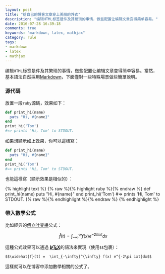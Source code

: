 ```yaml
---
layout: post
title: "给自己的博客文章穿上美丽的外衣"
description: "编辑HTML标签是件及其繁琐的事情，做些配置让编辑文章变得简单容易。"
date: 2016-07-28 16:39:18
comments: true
keywords: "markdown, latex, mathjax"
category: rule
tags:
- markdown
- latex
- mathjax
---
```


编辑`HTML`标签是件及其繁琐的事情，做些配置让编辑文章变得简单容易。當然，基本語法自然採用[Markdown](http://daringfireball.net/projects/markdown/)，下面僅對一些特殊場景做些簡單說明。


### 源代碼

放置一段`ruby`源碼，效果如下：

```ruby
def print_hi(name)
  puts "Hi, #{name}"
end
print_hi('Tom')
#=> prints 'Hi, Tom' to STDOUT.
```

如果想顯示如上效果，你可以這樣寫：

  ```ruby
  def print_hi(name)
    puts "Hi, #{name}"
  end
  print_hi('Tom')
  #=> prints 'Hi, Tom' to STDOUT.
  ```

也能這樣寫（顯示效果是相似的）：

{% highlight text %}
{% raw %}{% highlight ruby %}{% endraw %}
def print_hi(name)
  puts "Hi, #{name}"
end
print_hi('Tom')
#=> prints 'Hi, Tom' to STDOUT.
{% raw %}{% endhighlight %}{% endraw %}
{% endhighlight %}

### 帶入數學公式

比如經典的[傅立叶变换](https://zh.wikipedia.org/wiki/%E5%82%85%E9%87%8C%E5%8F%B6%E5%8F%98%E6%8D%A2)公式：

$$\widehat{f}(t) =  \int_{-\infty}^{\infty} f(x) e^{-2\pi ixt}dx$$

這種公式效果可以通過
[<b><span lang="en">L<span style="font-variant: small-caps; margin-left: -0.3em; vertical-align: 0.33ex; line-height: 0; margin-right: -0.1em">a</span>T<span style="text-transform: uppercase; margin-left: -0.1667em; vertical-align: -0.5ex; line-height: 0; margin-right: -0.125em">e</span>X</span></b>](https://www.latex-project.org/)的語法來實現（使用`$$`包裹）：

```
$$\widehat{f}(t) =  \int_{-\infty}^{\infty} f(x) e^{-2\pi ixt}dx$$
```

這樣就可以在博客中添加數學相關的公式了。

